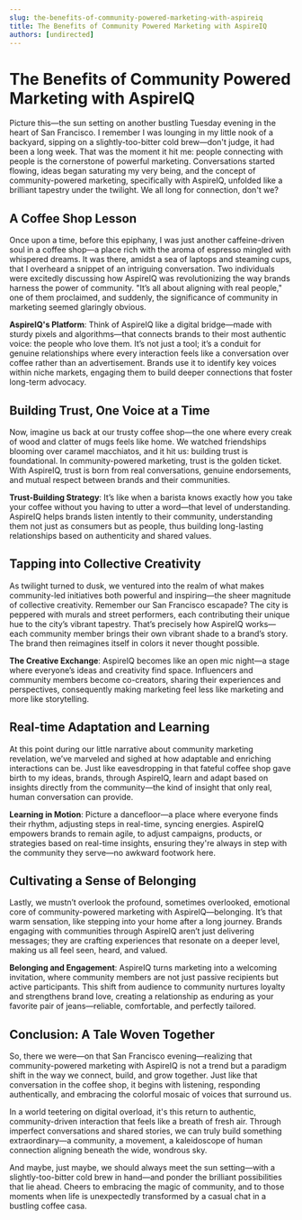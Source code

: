 ```yaml
---
slug: the-benefits-of-community-powered-marketing-with-aspireiq
title: The Benefits of Community Powered Marketing with AspireIQ
authors: [undirected]
---
```



# The Benefits of Community Powered Marketing with AspireIQ

Picture this—the sun setting on another bustling Tuesday evening in the heart of San Francisco. I remember I was lounging in my little nook of a backyard, sipping on a slightly-too-bitter cold brew—don't judge, it had been a long week. That was the moment it hit me: people connecting with people is the cornerstone of powerful marketing. Conversations started flowing, ideas began saturating my very being, and the concept of community-powered marketing, specifically with AspireIQ, unfolded like a brilliant tapestry under the twilight. We all long for connection, don't we? 

## A Coffee Shop Lesson

Once upon a time, before this epiphany, I was just another caffeine-driven soul in a coffee shop—a place rich with the aroma of espresso mingled with whispered dreams. It was there, amidst a sea of laptops and steaming cups, that I overheard a snippet of an intriguing conversation. Two individuals were excitedly discussing how AspireIQ was revolutionizing the way brands harness the power of community. "It’s all about aligning with real people," one of them proclaimed, and suddenly, the significance of community in marketing seemed glaringly obvious.

**AspireIQ's Platform**: Think of AspireIQ like a digital bridge—made with sturdy pixels and algorithms—that connects brands to their most authentic voice: the people who love them. It’s not just a tool; it’s a conduit for genuine relationships where every interaction feels like a conversation over coffee rather than an advertisement. Brands use it to identify key voices within niche markets, engaging them to build deeper connections that foster long-term advocacy.

## Building Trust, One Voice at a Time

Now, imagine us back at our trusty coffee shop—the one where every creak of wood and clatter of mugs feels like home. We watched friendships blooming over caramel macchiatos, and it hit us: building trust is foundational. In community-powered marketing, trust is the golden ticket. With AspireIQ, trust is born from real conversations, genuine endorsements, and mutual respect between brands and their communities. 

**Trust-Building Strategy**: It’s like when a barista knows exactly how you take your coffee without you having to utter a word—that level of understanding. AspireIQ helps brands listen intently to their community, understanding them not just as consumers but as people, thus building long-lasting relationships based on authenticity and shared values.

## Tapping into Collective Creativity

As twilight turned to dusk, we ventured into the realm of what makes community-led initiatives both powerful and inspiring—the sheer magnitude of collective creativity. Remember our San Francisco escapade? The city is peppered with murals and street performers, each contributing their unique hue to the city’s vibrant tapestry. That’s precisely how AspireIQ works—each community member brings their own vibrant shade to a brand’s story. The brand then reimagines itself in colors it never thought possible. 

**The Creative Exchange**: AspireIQ becomes like an open mic night—a stage where everyone’s ideas and creativity find space. Influencers and community members become co-creators, sharing their experiences and perspectives, consequently making marketing feel less like marketing and more like storytelling.

## Real-time Adaptation and Learning

At this point during our little narrative about community marketing revelation, we’ve marveled and sighed at how adaptable and enriching interactions can be. Just like eavesdropping in that fateful coffee shop gave birth to my ideas, brands, through AspireIQ, learn and adapt based on insights directly from the community—the kind of insight that only real, human conversation can provide.

**Learning in Motion**: Picture a dancefloor—a place where everyone finds their rhythm, adjusting steps in real-time, syncing energies. AspireIQ empowers brands to remain agile, to adjust campaigns, products, or strategies based on real-time insights, ensuring they're always in step with the community they serve—no awkward footwork here.

## Cultivating a Sense of Belonging

Lastly, we mustn’t overlook the profound, sometimes overlooked, emotional core of community-powered marketing with AspireIQ—belonging. It’s that warm sensation, like stepping into your home after a long journey. Brands engaging with communities through AspireIQ aren’t just delivering messages; they are crafting experiences that resonate on a deeper level, making us all feel seen, heard, and valued.

**Belonging and Engagement**: AspireIQ turns marketing into a welcoming invitation, where community members are not just passive recipients but active participants. This shift from audience to community nurtures loyalty and strengthens brand love, creating a relationship as enduring as your favorite pair of jeans—reliable, comfortable, and perfectly tailored.

## Conclusion: A Tale Woven Together

So, there we were—on that San Francisco evening—realizing that community-powered marketing with AspireIQ is not a trend but a paradigm shift in the way we connect, build, and grow together. Just like that conversation in the coffee shop, it begins with listening, responding authentically, and embracing the colorful mosaic of voices that surround us.

In a world teetering on digital overload, it's this return to authentic, community-driven interaction that feels like a breath of fresh air. Through imperfect conversations and shared stories, we can truly build something extraordinary—a community, a movement, a kaleidoscope of human connection aligning beneath the wide, wondrous sky.

And maybe, just maybe, we should always meet the sun setting—with a slightly-too-bitter cold brew in hand—and ponder the brilliant possibilities that lie ahead. Cheers to embracing the magic of community, and to those moments when life is unexpectedly transformed by a casual chat in a bustling coffee casa.
```
